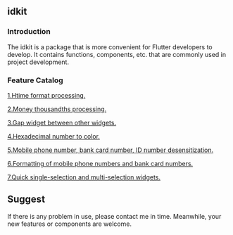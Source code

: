 ## idkit

### Introduction
The idkit is a package that is more convenient for Flutter developers to develop. It contains functions, components, etc. that are commonly used in project development.

### Feature Catalog
[1.Htime format processing.](https://github.com/zhoushuangjian001/idkit/blob/master/readme_md/datetime_readme.md)

[2.Money thousandths processing.](https://github.com/zhoushuangjian001/idkit/blob/master/readme_md/thousands_readme.md)

[3.Gap widget between other widgets.](https://github.com/zhoushuangjian001/idkit/blob/master/readme_md/gap_readme.md)

[4.Hexadecimal number to color.](https://github.com/zhoushuangjian001/idkit/blob/master/readme_md/color_readme.md)

[5.Mobile phone number, bank card number, ID number desensitization.](https://github.com/zhoushuangjian001/idkit/blob/master/readme_md/desensitization_readme.md)

[6.Formatting of mobile phone numbers and bank card numbers.](https://github.com/zhoushuangjian001/idkit/blob/master/readme_md/format_readme.md)

[7.Quick single-selection and multi-selection widgets.](https://github.com/zhoushuangjian001/idkit/blob/master/readme_md/choice_readme.md)


## Suggest
If there is any problem in use, please contact me in time. Meanwhile, your new features or components are welcome.